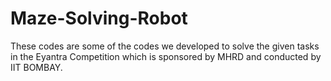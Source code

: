 # Maze-Solving-Robot
These codes are some of the codes we developed to solve the given tasks in the Eyantra Competition which is sponsored by MHRD and conducted by IIT BOMBAY.
